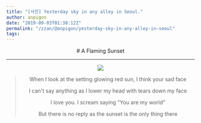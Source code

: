 ```yaml
---
title: "[사진] Yesterday sky in any alley in Seoul."
author: anpigon
date: "2019-09-03T01:38:12Z"
permalink: "/zzan/@anpigon/yesterday-sky-in-any-alley-in-seoul"
tags:
---
```

<center>
# A Flaming Sunset

***

![](https://cdn.steemitimages.com/DQmb89yMcbTaQuZnjEqPW1BNZXC5fdcs7gLioZNDYTZEGud/photo_2019-09-03％2010.14.00.jpeg)

> When I look at the setting glowing red sun, I think your sad face
>
> I can't say anything as I lower my head with tears down my face
>
> I love you. I scream saying "You are my world"
>
> But there is no reply as the sunset is the only thing there

</center>